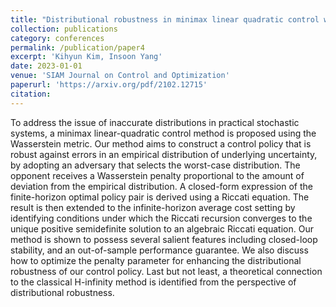 ```yaml
---
title: "Distributional robustness in minimax linear quadratic control with Wasserstein distance"
collection: publications
category: conferences
permalink: /publication/paper4
excerpt: 'Kihyun Kim, Insoon Yang'
date: 2023-01-01
venue: 'SIAM Journal on Control and Optimization'
paperurl: 'https://arxiv.org/pdf/2102.12715'
citation: 
---
```


To address the issue of inaccurate distributions in practical stochastic systems, a minimax linear-quadratic control method is proposed using the Wasserstein metric. Our method aims to construct a control policy that is robust against errors in an empirical distribution of underlying uncertainty, by adopting an adversary that selects the worst-case distribution. The opponent receives a Wasserstein penalty proportional to the amount of deviation from the empirical distribution. A closed-form expression of the finite-horizon optimal policy pair is derived using a Riccati equation. The result is then extended to the infinite-horizon average cost setting by identifying conditions under which the Riccati recursion converges to the unique positive semidefinite solution to an algebraic Riccati equation. Our method is shown to possess several salient features including closed-loop stability, and an out-of-sample performance guarantee. We also discuss how to optimize the penalty parameter for enhancing the distributional robustness of our control policy. Last but not least, a theoretical connection to the classical H-infinity method is identified from the perspective of distributional robustness.